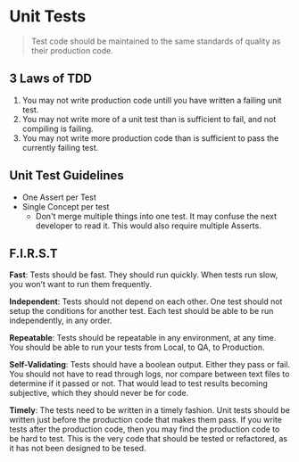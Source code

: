 # Unit Tests
> Test code should be maintained to the same standards of quality as their production code.
## 3 Laws of TDD

1. You may not write production code untill you have written a failing unit test.
2. You may not write more of a unit test than is sufficient to fail, and not compiling is failing.
3. You may not write more production code than is sufficient to pass the currently failing test.

## Unit Test Guidelines
- One Assert per Test
- Single Concept per test
  - Don't merge multiple things into one test. It may confuse the next developer to read it. This would also require multiple Asserts.

## F.I.R.S.T

**Fast**: Tests should be fast. They should run quickly. When tests run slow, you won’t want to run them frequently.

**Independent**: Tests should not depend on each other. One test should not setup the conditions for another test. Each test should be able to be run independently, in any order.

**Repeatable**: Tests should be repeatable in any environment, at any time. You should be able to run your tests from Local, to QA, to Production.

**Self-Validating**: Tests should have a boolean output. Either they pass or fail. You should not have to read through logs, nor compare between text files to determine if it passed or not. That would lead to test results becoming subjective, which they should never be for code.

**Timely**: The tests need to be written in a timely fashion. Unit tests should be written just before the production code that makes them pass. If you write tests after the production code, then you may find the production code to be hard to test. This is the very code that should be tested or refactored, as it has not been designed to be tesed.